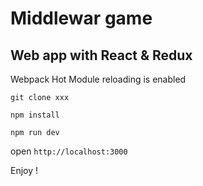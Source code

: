 # Middlewar game #
## Web app with React & Redux ##

Webpack Hot Module reloading is enabled

`git clone xxx`

`npm install`

`npm run dev`

open `http://localhost:3000`

Enjoy !